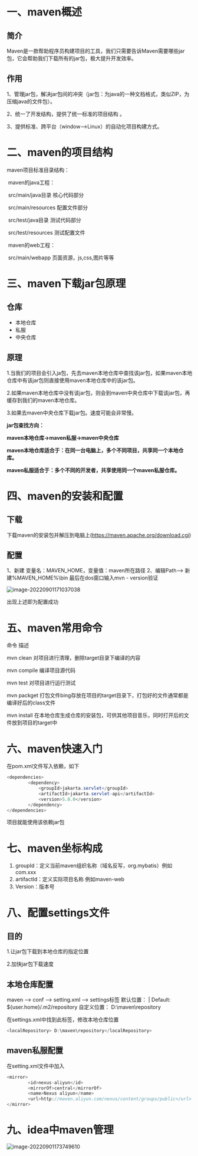 # 一、maven概述

## 简介

Maven是一款帮助程序员构建项目的工具，我们只需要告诉Maven需要哪些jar包，它会帮助我们下载所有的jar包，极大提升开发效率。

## 作用

1、管理jar包，解决jar包间的冲突（jar包：为java的一种文档格式，类似ZIP，为压缩java的文件包）。

 2、统一了开发结构，提供了统一标准的项目结构 。

3、提供标准、跨平台（window-->Linux）的自动化项目构建方式。

# 二、maven的项目结构

maven项目标准目录结构：

​	maven的java工程：

​		src/main/java目录	核心代码部分

​		src/main/resources	配置文件部分

​		src/test/java目录	测试代码部分

​		src/test/resources	测试配置文件

​	maven的web工程：

​		src/main/webapp	页面资源，js,css,图片等等

# 三、maven下载jar包原理

## 仓库

- 本地仓库
- 私服
- 中央仓库

## 原理

1.当我们的项目会引入ja包，先去maven本地仓库中查找该jar包，如果maven本地仓库中有该jar包则直接使用maven本地仓库中的该jar包。

2.如果maven本地仓库中没有该jar包，则会到maven中央仓库中下载该jar包，再缓存到我们的maven本地仓库。

3.如果去maven中央仓库下载jar包。速度可能会非常慢。

**jar包查找方向：**

**maven本地仓库->maven私服->maven中央仓库**

**maven本地仓库适合于：在同一台电脑上，多个不同项目，共享同一个本地仓库。**

**maven私服适合于：多个不同的开发者，共享使用同一个maven私服仓库。**

# 四、maven的安装和配置

## 下载

下载maven的安装包并解压到电脑上(https://maven.apache.org/download.cgi)

## 配置

1、新建 变量名：MAVEN_HOME，变量值：maven所在路径
2、编辑Path–> 新建%MAVEN_HOME%\bin
最后在dos窗口输入mvn - version验证

![image-20220901171037038](C:\Users\86152\AppData\Roaming\Typora\typora-user-images\image-20220901171037038.png)

出现上述即为配置成功

# 五、maven常用命令

命令					描述

mvn clean			对项目进行清理，删除target目录下编译的内容

mvn compile 		编译项目源代码

mvn test				对项目进行运行测试

mvn	packget	打包文件bing存放在项目的target目录下，打包好的文件通常都是编译好后的class文件

mvn	install		在本地仓库生成仓库的安装包，可供其他项目音乐，同时打开后的文件放到项目的target中

# 六、maven快速入门

在pom.xml文件写入依赖，如下

```java
<dependencies>
        <dependency>
            <groupId>jakarta.servlet</groupId>
            <artifactId>jakarta.servlet-api</artifactId>
            <version>5.0.0</version>
        </dependency>
</dependencies>
```

项目就能使用该依赖jar包

# 七、maven坐标构成

1. groupId：定义当前maven组织名称（域名反写，org.mybatis）例如com.xxx
2. artifactId：定义实际项目名称    例如maven-web
3. Version：版本号



# 八、配置settings文件

## 目的

1.让jar包下载到本地仓库的指定位置

2.加快jar包下载速度

## 本地仓库配置

maven --> conf --> setting.xml --> settings标签
默认位置： | Default: ${user.home}/.m2/repository
自定义位置： D:\maven\repository

在settings.xml中找到此标签，修改本地仓库位置

```java
<localRepository> D:\maven\repository</localRepository>
```

## maven私服配置

在setting.xml文件中加入

```java
<mirror>
		<id>nexus-aliyun</id>
		<mirrorOf>central</mirrorOf>
		<name>Nexus aliyun</name>
		<url>http://maven.aliyun.com/nexus/content/groups/public</url>
</mirror>
```

# 九、idea中maven管理

![image-20220901173749610](C:\Users\86152\AppData\Roaming\Typora\typora-user-images\image-20220901173749610.png)

​	



